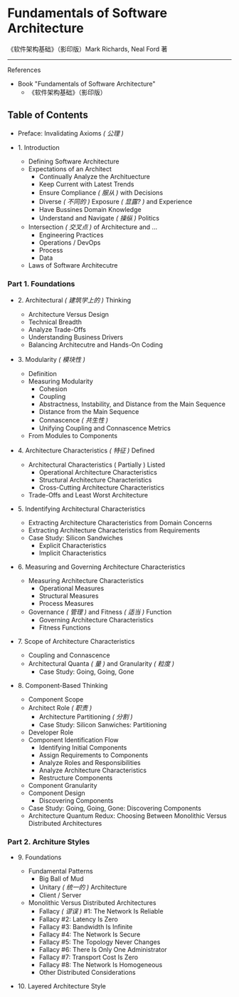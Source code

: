 # Fundamentals of Software Architecture

《软件架构基础》（影印版）Mark Richards, Neal Ford 著

---

References

- Book "Fundamentals of Software Architecture"
    - 《软件架构基础》（影印版）

## Table of Contents

-   Preface: Invalidating Axioms _( 公理 )_

-   1\. Introduction

    - Defining Software Architecture
    - Expectations of an Architect
        - Continually Analyze the Archituecture
        - Keep Current with Latest Trends
        - Ensure Compliance _( 服从 )_ with Decisions
        - Diverse _( 不同的 )_ Exposure _( 显露? )_ and Experience
        - Have Bussines Domain Knowledge
        - Understand and Navigate _( 操纵 )_ Politics
    - Intersection _( 交叉点 )_ of Architecture and …
        - Engineering Practices
        - Operations / DevOps
        - Process
        - Data
    - Laws of Software Architecutre

### Part 1. Foundations

-   2\. Architectural _( 建筑学上的 )_ Thinking

    - Architecture Versus Design
    - Technical Breadth
    - Analyze Trade-Offs
    - Understanding Business Drivers
    - Balancing Architecutre and Hands-On Coding

-   3\. Modularity _( 模块性 )_

    - Definition
    - Measuring Modularity
        - Cohesion
        - Coupling
        - Abstractness, Instability, and Distance from the Main Sequence
        - Distance from the Main Sequence
        - Connascence _( 共生性 )_
        - Unifying Coupling and Connascence Metrics
    - From Modules to Components

-   4\. Architecture Characteristics _( 特征 )_ Defined

    - Architectural Characteristics ( Partially ) Listed
        - Operational Architecture Characteristics
        - Structural Architecture Characteristics
        - Cross-Cutting Architecture Characteristics
    - Trade-Offs and Least Worst Architecture

-   5\. Indentifying Architectural Characteristics

    - Extracting Architecture Characteristics from Domain Concerns
    - Extracting Architecture Characteristics from Requirements
    - Case Study: Silicon Sandwiches
        - Explicit Characteristics
        - Implicit Characteristics

-   6\. Measuring and Governing Architecture Characteristics

    - Measuring Architecture Characteristics
        - Operational Measures
        - Structural Measures
        - Process Measures
    - Governance _( 管理 )_ and Fitness _( 适当 )_ Function
        - Governing Architecture Characteristics
        - Fitness Functions

-   7\. Scope of Architecture Characteristics

    - Coupling and Connascence
    - Architectural Quanta _( 量 )_ and Granularity _( 粒度 )_
        - Case Study: Going, Going, Gone

-   8\. Component-Based Thinking

    - Component Scope
    - Architect Role _( 职责 )_
        - Architecture Partitioning _( 分割 )_
        - Case Study: Silicon Sanwiches: Partitioning
    - Developer Role
    - Component Identification Flow
        - Identifying Initial Components
        - Assign Requirements to Components
        - Analyze Roles and Responsibilities
        - Analyze Architecture Characteristics
        - Restructure Components
    - Component Granularity
    - Component Design
        - Discovering Components
    - Case Study: Going, Going, Gone: Discovering Components
    - Architecture Quantum Redux: Choosing Between Monolithic Versus Distributed Architectures

### Part 2. Architure Styles

-   9\. Foundations

    - Fundamental Patterns
        - Big Ball of Mud
        - Unitary _( 统一的 )_ Architecture
        - Client / Server
    - Monolithic Versus Distributed Architectures
        - Fallacy _( 谬误 )_ #1: The Network Is Reliable
        - Fallacy #2: Latency Is Zero
        - Fallacy #3: Bandwidth Is Infinite
        - Fallacy #4: The Network Is Secure
        - Fallacy #5: The Topology Never Changes
        - Fallacy #6: There Is Only One Administrator
        - Fallacy #7: Transport Cost Is Zero
        - Fallacy #8: The Network Is Homogeneous
        - Other Distributed Considerations

-   10\. Layered Architecture Style
